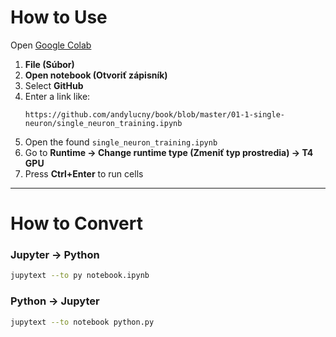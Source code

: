 # How to Use

Open [Google Colab](https://colab.research.google.com/)

1. **File (Súbor)**
2. **Open notebook (Otvoriť zápisník)**
3. Select **GitHub**
4. Enter a link like:  
   ```
   https://github.com/andylucny/book/blob/master/01-1-single-neuron/single_neuron_training.ipynb
   ```
5. Open the found `single_neuron_training.ipynb`
6. Go to **Runtime → Change runtime type (Zmeniť typ prostredia) → T4 GPU**
7. Press **Ctrl+Enter** to run cells

---

# How to Convert

### Jupyter → Python
```bash
jupytext --to py notebook.ipynb
```

### Python → Jupyter
```bash
jupytext --to notebook python.py
```

